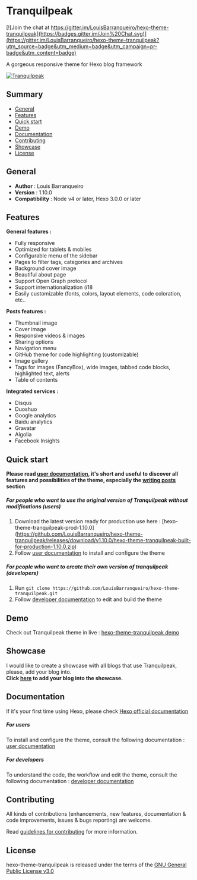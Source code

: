 # Tranquilpeak

[![Join the chat at https://gitter.im/LouisBarranqueiro/hexo-theme-tranquilpeak](https://badges.gitter.im/Join%20Chat.svg)](https://gitter.im/LouisBarranqueiro/hexo-theme-tranquilpeak?utm_source=badge&utm_medium=badge&utm_campaign=pr-badge&utm_content=badge)

A gorgeous responsive theme for Hexo blog framework 

[![Tranquilpeak](http://d1u9biwaxjngwg.cloudfront.net/showcases/showcase-v1.10.jpg)](http://louisbarranqueiro.github.io/hexo-theme-tranquilpeak)

## Summary ##

- [General](#general)
- [Features](#features)
- [Quick start](#quick-start)
- [Demo](#demo)
- [Documentation](#documentation)
- [Contributing](#contributing)
- [Showcase](#showcase)
- [License](#license)


## General ##

- **Author** : Louis Barranqueiro
- **Version** : 1.10.0
- **Compatibility** : Node v4 or later, Hexo 3.0.0 or later 

## Features ##

**General features :**  

- Fully responsive
- Optimized for tablets & mobiles
- Configurable menu of the sidebar
- Pages to filter tags, categories and archives
- Background cover image
- Beautiful about page
- Support Open Graph protocol
- Support internationalization (i18
- Easily customizable (fonts, colors, layout elements, code coloration, etc..
  
**Posts features :**  

- Thumbnail image
- Cover image
- Responsive videos & images
- Sharing options
- Navigation menu
- GitHub theme for code highlighting (customizable)
- Image gallery
- Tags for images (FancyBox), wide images, tabbed code blocks, highlighted text, alerts
- Table of contents  
  
**Integrated services :**  

- Disqus
- Duoshuo
- Google analytics
- Baidu analytics
- Gravatar
- Algolia
- Facebook Insights
 
## Quick start ##

**Please read [user documentation](https://github.com/LouisBarranqueiro/hexo-theme-tranquilpeak/blob/master/docs/user.md), it's short and useful to discover all features and possibilities of the theme, especially the  [writing posts](https://github.com/LouisBarranqueiro/hexo-theme-tranquilpeak/blob/master/docs/user.md#writing-posts) section**

##### For people who want to use the original version of Tranquilpeak without modifications (users)

1. Download the latest version ready for production use here : [hexo-theme-tranquilpeak-prod-1.10.0]
(https://github.com/LouisBarranqueiro/hexo-theme-tranquilpeak/releases/download/v1.10.0/hexo-theme-tranquilpeak-built-for-production-1.10.0.zip)
2. Follow [user documentation](https://github.com/LouisBarranqueiro/hexo-theme-tranquilpeak/blob/master/docs/user.md) to install and configure the theme  

##### For people who want to create their own version of tranquilpeak (developers) 

1. Run `git clone https://github.com/LouisBarranqueiro/hexo-theme-tranquilpeak.git`  
2. Follow [developer documentation](https://github.com/LouisBarranqueiro/hexo-theme-tranquilpeak/blob/master/docs/developer.md) to edit and build the theme  

## Demo  ##

Check out Tranquilpeak theme in live : [hexo-theme-tranquilpeak demo](http://louisbarranqueiro.github.io/hexo-theme-tranquilpeak)

## Showcase ##

I would like to create a showcase with all blogs that use Tranquilpeak, please, add your blog into.  
**Click [here](https://github.com/LouisBarranqueiro/hexo-theme-tranquilpeak/issues/new?title=Add%20my%20blog%20into%20the%20showcase&body=Hey,%20add%20my%20blog%20into%20the%20showcase:) to add your blog into the showcase.**

## Documentation ##

If it's your first time using Hexo, please check [Hexo official documentation](https://hexo.io/docs/)

##### For users  

To install and configure the theme, consult the following documentation : [user documentation](https://github.com/LouisBarranqueiro/hexo-theme-tranquilpeak/blob/master/docs/user.md)  

##### For developers

To understand the code, the workflow and edit the theme, consult the following documentation : [developer documentation](https://github.com/LouisBarranqueiro/hexo-theme-tranquilpeak/blob/master/docs/developer.md)

## Contributing ##

All kinds of contributions (enhancements, new features, documentation & code improvements, issues & bugs reporting) are welcome.

Read [guidelines for contributing](https://github.com/LouisBarranqueiro/hexo-theme-tranquilpeak/blob/master/.github/CONTRIBUTING.md) for more information.

## License ##

hexo-theme-tranquilpeak is released under the terms of the [GNU General Public License v3.0](https://github.com/LouisBarranqueiro/hexo-theme-tranquilpeak/blob/master/LICENSE)
